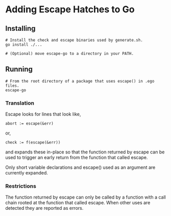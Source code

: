 # Adding Escape Hatches to Go

## Installing

	# Install the check and escape binaries used by generate.sh.
	go install ./...

	# (Optional) move escape-go to a directory in your PATH.

## Running

	# From the root directory of a package that uses escape() in .ego files.
    escape-go

### Translation

Escape looks for lines that look like,

	abort := escape(&err)

or,

	check := f(escape(&err))

and expands these in-place so that the function returned by escape can be
used to trigger an early return from the function that called escape.

Only short variable declarations and escape() used as an argument are
currently expanded.

### Restrictions

The function returned by escape can only be called by a function with a
call chain rooted at the function that called escape. When other uses are
detected they are reported as errors.

